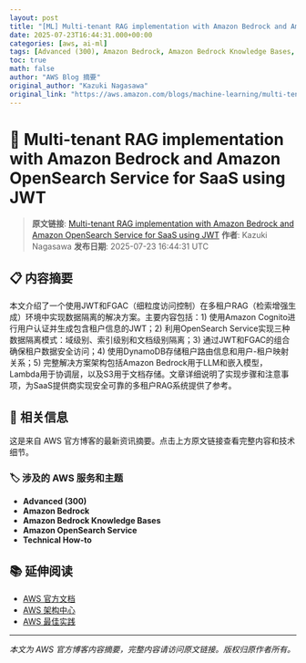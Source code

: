 ```yaml
---
layout: post
title: "[ML] Multi-tenant RAG implementation with Amazon Bedrock and Amazon OpenSearch Service for SaaS using JWT"
date: 2025-07-23T16:44:31.000+00:00
categories: [aws, ai-ml]
tags: [Advanced (300), Amazon Bedrock, Amazon Bedrock Knowledge Bases, Amazon OpenSearch Service, Technical How-to]
toc: true
math: false
author: "AWS Blog 摘要"
original_author: "Kazuki Nagasawa"
original_link: "https://aws.amazon.com/blogs/machine-learning/multi-tenant-rag-implementation-with-amazon-bedrock-and-amazon-opensearch-service-for-saas-using-jwt/"
---
```


# 🤖 Multi-tenant RAG implementation with Amazon Bedrock and Amazon OpenSearch Service for SaaS using JWT

> **原文链接**: [Multi-tenant RAG implementation with Amazon Bedrock and Amazon OpenSearch Service for SaaS using JWT](https://aws.amazon.com/blogs/machine-learning/multi-tenant-rag-implementation-with-amazon-bedrock-and-amazon-opensearch-service-for-saas-using-jwt/)
> **作者**: Kazuki Nagasawa
> **发布日期**: 2025-07-23 16:44:31 UTC

## 📋 内容摘要

本文介绍了一个使用JWT和FGAC（细粒度访问控制）在多租户RAG（检索增强生成）环境中实现数据隔离的解决方案。主要内容包括：1) 使用Amazon Cognito进行用户认证并生成包含租户信息的JWT；2) 利用OpenSearch Service实现三种数据隔离模式：域级别、索引级别和文档级别隔离；3) 通过JWT和FGAC的组合确保租户数据安全访问；4) 使用DynamoDB存储租户路由信息和用户-租户映射关系；5) 完整解决方案架构包括Amazon Bedrock用于LLM和嵌入模型，Lambda用于协调层，以及S3用于文档存储。文章详细说明了实现步骤和注意事项，为SaaS提供商实现安全可靠的多租户RAG系统提供了参考。

## 🔗 相关信息

这是来自 AWS 官方博客的最新资讯摘要。点击上方原文链接查看完整内容和技术细节。

### 🏷️ 涉及的 AWS 服务和主题

- **Advanced (300)**
- **Amazon Bedrock**
- **Amazon Bedrock Knowledge Bases**
- **Amazon OpenSearch Service**
- **Technical How-to**

## 📚 延伸阅读

- [AWS 官方文档](https://docs.aws.amazon.com/)
- [AWS 架构中心](https://aws.amazon.com/architecture/)
- [AWS 最佳实践](https://aws.amazon.com/architecture/well-architected/)

---

*本文为 AWS 官方博客内容摘要，完整内容请访问原文链接。版权归原作者所有。*